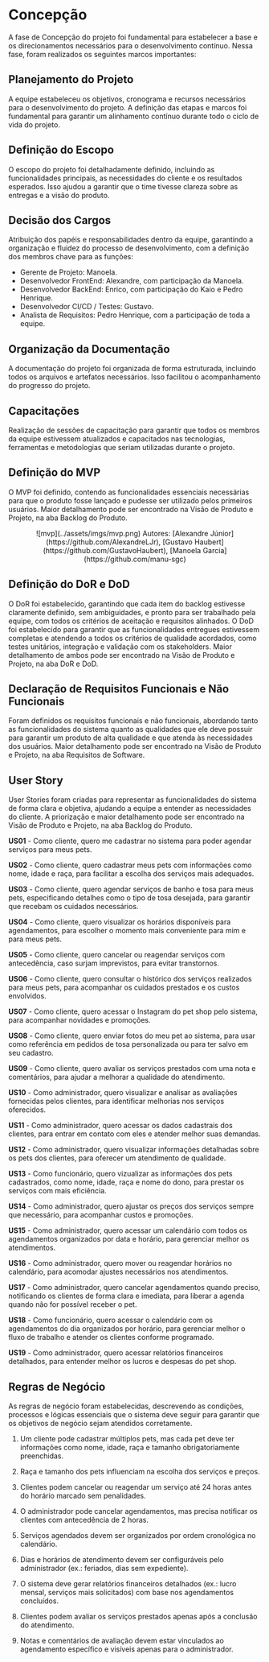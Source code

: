 # Concepção

A fase de Concepção do projeto foi fundamental para estabelecer a base e os direcionamentos necessários para o desenvolvimento contínuo. Nessa fase, foram realizados os seguintes marcos importantes:

## Planejamento do Projeto
A equipe estabeleceu os objetivos, cronograma e recursos necessários para o desenvolvimento do projeto. A definição das etapas e marcos foi fundamental para garantir um alinhamento contínuo durante todo o ciclo de vida do projeto.

## Definição do Escopo
O escopo do projeto foi detalhadamente definido, incluindo as funcionalidades principais, as necessidades do cliente e os resultados esperados. Isso ajudou a garantir que o time tivesse clareza sobre as entregas e a visão do produto.

## Decisão dos Cargos
Atribuição dos papéis e responsabilidades dentro da equipe, garantindo a organização e fluidez do processo de desenvolvimento, com a definição dos membros chave para as funções: 

- Gerente de Projeto: Manoela.
- Desenvolvedor FrontEnd: Alexandre, com participação da Manoela.
- Desenvolvedor BackEnd: Enrico, com participação do Kaio e Pedro Henrique.
- Desenvolvedor CI/CD / Testes: Gustavo.
- Analista de Requisitos: Pedro Henrique, com a participação de toda a equipe.

## Organização da Documentação
A documentação do projeto foi organizada de forma estruturada, incluindo todos os arquivos e artefatos necessários. Isso facilitou o acompanhamento do progresso do projeto.

## Capacitações
Realização de sessões de capacitação para garantir que todos os membros da equipe estivessem atualizados e capacitados nas tecnologias, ferramentas e metodologias que seriam utilizadas durante o projeto.

## Definição do MVP
O MVP foi definido, contendo as funcionalidades essenciais necessárias para que o produto fosse lançado e pudesse ser utilizado pelos primeiros usuários. Maior detalhamento pode ser encontrado na Visão de Produto e Projeto, na aba Backlog do Produto.

<center>
![mvp](../assets/imgs/mvp.png)
Autores: [Alexandre Júnior](https://github.com/AlexandreLJr), [Gustavo Haubert](https://github.com/GustavoHaubert), [Manoela Garcia](https://github.com/manu-sgc)
</center>

## Definição do DoR e DoD
O DoR foi estabelecido, garantindo que cada item do backlog estivesse claramente definido, sem ambiguidades, e pronto para ser trabalhado pela equipe, com todos os critérios de aceitação e requisitos alinhados.
O DoD foi estabelecido para garantir que as funcionalidades entregues estivessem completas e atendendo a todos os critérios de qualidade acordados, como testes unitários, integração e validação com os stakeholders.
Maior detalhamento de ambos pode ser encontrado na Visão de Produto e Projeto, na aba DoR e DoD.

## Declaração de Requisitos Funcionais e Não Funcionais
Foram definidos os requisitos funcionais e não funcionais, abordando tanto as funcionalidades do sistema quanto as qualidades que ele deve possuir para garantir um produto de alta qualidade e que atenda às necessidades dos usuários. Maior detalhamento pode ser encontrado na Visão de Produto e Projeto, na aba Requisitos de Software.

## User Story
User Stories foram criadas para representar as funcionalidades do sistema de forma clara e objetiva, ajudando a equipe a entender as necessidades do cliente. A priorização e maior detalhamento pode ser encontrado na Visão de Produto e Projeto, na aba Backlog do Produto.

**US01** - Como cliente, quero me cadastrar no sistema para poder agendar serviços para meus pets.

**US02** - Como cliente, quero cadastrar meus pets com informações como nome, idade e raça, para facilitar a escolha dos serviços mais adequados.

**US03** - Como cliente, quero agendar serviços de banho e tosa para meus pets, especificando detalhes como o tipo de tosa desejada, para garantir que recebam os cuidados necessários.

**US04** - Como cliente, quero visualizar os horários disponíveis para agendamentos, para escolher o momento mais conveniente para mim e para meus pets.

**US05** - Como cliente, quero cancelar ou reagendar serviços com antecedência, caso surjam imprevistos, para evitar transtornos.

**US06** - Como cliente, quero consultar o histórico dos serviços realizados para meus pets, para acompanhar os cuidados prestados e os custos envolvidos.

**US07** - Como cliente, quero acessar o Instagram do pet shop pelo sistema, para acompanhar novidades e promoções.

**US08** - Como cliente, quero enviar fotos do meu pet ao sistema, para usar como referência em pedidos de tosa personalizada ou para ter salvo em seu cadastro.

**US09** - Como cliente, quero avaliar os serviços prestados com uma nota e comentários, para ajudar a melhorar a qualidade do atendimento.

**US10** - Como administrador, quero visualizar e analisar as avaliações fornecidas pelos clientes, para identificar melhorias nos serviços oferecidos.

**US11** - Como administrador, quero acessar os dados cadastrais dos clientes, para entrar em contato com eles e atender melhor suas demandas.

**US12** - Como administrador, quero visualizar informações detalhadas sobre os pets dos clientes, para oferecer um atendimento de qualidade.

**US13** - Como funcionário, quero vizualizar as informações dos pets cadastrados, como nome, idade, raça e nome do dono, para prestar os serviços com mais eficiência.

**US14** - Como administrador, quero ajustar os preços dos serviços sempre que necessário, para acompanhar custos e promoções.

**US15** - Como administrador, quero acessar um calendário com todos os agendamentos organizados por data e horário, para gerenciar melhor os atendimentos.

**US16** - Como administrador, quero mover ou reagendar horários no calendário, para acomodar ajustes necessários nos atendimentos.

**US17** - Como administrador, quero cancelar agendamentos quando preciso, notificando os clientes de forma clara e imediata, para liberar a agenda quando não for possível receber o pet.

**US18** - Como funcionário, quero acessar o calendário com os agendamentos do dia organizados por horário, para gerenciar melhor o fluxo de trabalho e atender os clientes conforme programado.

**US19** - Como administrador, quero acessar relatórios financeiros detalhados, para entender melhor os lucros e despesas do pet shop.

## Regras de Negócio
As regras de negócio foram estabelecidas, descrevendo as condições, processos e lógicas essenciais que o sistema deve seguir para garantir que os objetivos de negócio sejam atendidos corretamente.

1. Um cliente pode cadastrar múltiplos pets, mas cada pet deve ter informações como nome, idade, raça e tamanho obrigatoriamente preenchidas.

2. Raça e tamanho dos pets influenciam na escolha dos serviços e preços.

3. Clientes podem cancelar ou reagendar um serviço até 24 horas antes do horário marcado sem penalidades.

4. O administrador pode cancelar agendamentos, mas precisa notificar os clientes com antecedência de 2 horas.

5. Serviços agendados devem ser organizados por ordem cronológica no calendário.

6. Dias e horários de atendimento devem ser configuráveis pelo administrador (ex.: feriados, dias sem expediente).

7. O sistema deve gerar relatórios financeiros detalhados (ex.: lucro mensal, serviços mais solicitados) com base nos agendamentos concluídos.

8. Clientes podem avaliar os serviços prestados apenas após a conclusão do atendimento.

9. Notas e comentários de avaliação devem estar vinculados ao agendamento específico e visíveis apenas para o administrador.